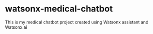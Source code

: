 # watsonx-medical-chatbot
This is my medical chatbot project created using Watsonx assistant and Watsonx.ai
